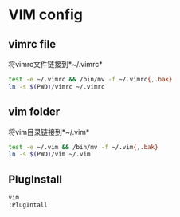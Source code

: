 VIM config
====

## vimrc file
将vimrc文件链接到*~/.vimrc*
```bash
test -e ~/.vimrc && /bin/mv -f ~/.vimrc{,.bak}
ln -s $(PWD)/vimrc ~/.vimrc
```

## vim folder
将vim目录链接到*~/.vim*
```bash
test -e ~/.vim && /bin/mv -f ~/.vim{,.bak}
ln -s $(PWD)/vim ~/.vim
```

## PlugInstall
```bash
vim
:PlugIntall
```

